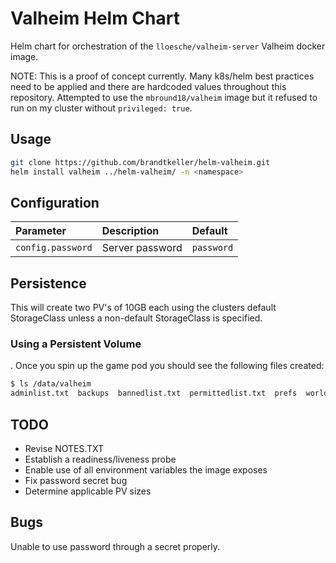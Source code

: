 # Valheim Helm Chart

Helm chart for orchestration of the `lloesche/valheim-server` Valheim docker image.

NOTE: This is a proof of concept currently. Many k8s/helm best practices need to be applied and there are hardcoded values throughout this repository. Attempted to use the `mbround18/valheim` image but it refused to run on my cluster without `privileged: true`.

## Usage

```bash
git clone https://github.com/brandtkeller/helm-valheim.git
helm install valheim ../helm-valheim/ -n <namespace>
```

## Configuration

| Parameter                                  | Description                                                | Default                           |
|:-------------------------------------------|:-----------------------------------------------------------|:----------------------------------|
| `config.password`                                 | Server password                                            | `password`                        |

## Persistence

This will create two PV's of 10GB each using the clusters default StorageClass unless a non-default StorageClass is specified.

### Using a Persistent Volume
. Once you spin up the game pod you should see the following files created:
```bash
$ ls /data/valheim
adminlist.txt  backups  bannedlist.txt  permittedlist.txt  prefs  worlds
```

## TODO
- Revise NOTES.TXT
- Establish a readiness/liveness probe
- Enable use of all environment variables the image exposes
- Fix password secret bug
- Determine applicable PV sizes

## Bugs
Unable to use password through a secret properly.
